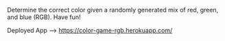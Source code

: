 Determine the correct color given a randomly generated mix of red, green, and blue (RGB). Have fun!

Deployed App --> https://color-game-rgb.herokuapp.com/